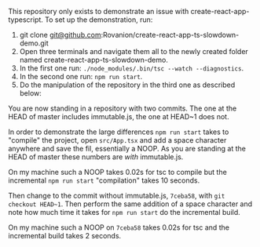 This repository only exists to demonstrate an issue with
create-react-app-typescript. To set up the demonstration, run:

1. git clone git@github.com:Rovanion/create-react-app-ts-slowdown-demo.git
2. Open three terminals and navigate them all to the newly created
   folder named create-react-app-ts-slowdown-demo.
3. In the first one run: `./node_modules/.bin/tsc --watch --diagnostics`.
4. In the second one run: `npm run start`.
5. Do the manipulation of the repository in the third one as described below:

You are now standing in a repository with two commits. The one at the
HEAD of master includes immutable.js, the one at HEAD~1 does not.

In order to demonstrate the large differences `npm run start` takes to
"compile" the project, open `src/App.tsx` and add a space character
anywhere and save the fil, essentially a NOOP. As you are standing at
the HEAD of master these numbers are _with_ immutable.js.

On my machine such a NOOP takes 0.02s for tsc to compile but the
incremental `npm run start` "compilation" takes 10 seconds.

Then change to the commit without immutable.js, `7ceba58`, with
`git checkout HEAD~1`. Then perform the same addition of a space
character and note how much time it takes for `npm run start` do the
incremental build.

On my machine such a NOOP on `7ceba58` takes 0.02s for tsc and the
incremental build takes 2 seconds.
